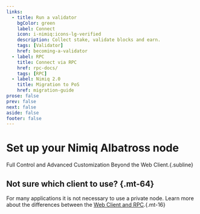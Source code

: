 ```yaml
---
links:
  - title: Run a validator
    bgColor: green
    label: Connect
    icon: i-nimiq:icons-lg-verified
    description: Collect stake, validate blocks and earn.
    tags: [Validator]
    href: becoming-a-validator
  - label: RPC
    title: Connect via RPC
    href: rpc-docs/
    tags: [RPC]
  - label: Nimiq 2.0
    title: Migration to PoS
    href: migration-guide
prose: false
prev: false
next: false
aside: false
footer: false
---
```


<HeadsUp />

# Set up your Nimiq Albatross node


Full Control and Advanced Customization Beyond the Web Client.{.subline}

<Tags :tags="$frontmatter.links.map(l => l.tags).filter(Boolean).flat()" mt-24 />
<Grid  :items="$frontmatter.links" mt-64 />

## Not sure which client to use? {.mt-64}

For many applications it is not necessary to use a private node. Learn more about the differences between the [Web Client and RPC](/build/web-client-rpc.md).{.mt-16}
